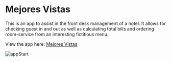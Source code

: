 # Mejores Vistas

This is an app to assist in the front desk management of a hotel.  It allows for checking guest in and out as well as calculating total bills and ordering room-service from an interesting fictitious menu.

View the app here:
[Mejores Vistas](KVeitch.github.io/Overlook)


![appStart](src/images/overlook.gif)

